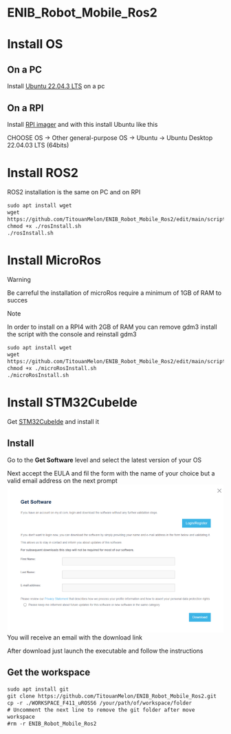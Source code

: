 # ENIB_Robot_Mobile_Ros2

# Install OS

## On a PC
  Install <a href="https://ubuntu.com/download/desktop" >Ubuntu 22.04.3 LTS</a> on a pc
## On a RPI
Install <a href="https://www.raspberrypi.com/software/">RPI imager</a> and with this install Ubuntu like this

CHOOSE OS -> Other general-purpose OS -> Ubuntu -> Ubuntu Desktop 22.04.03 LTS (64bits)

# Install ROS2

ROS2 installation is the same on PC and on RPI

```
sudo apt install wget
wget https://github.com/TitouanMelon/ENIB_Robot_Mobile_Ros2/edit/main/script/rosInstall.sh
chmod +x ./rosInstall.sh
./rosInstall.sh
```

# Install MicroRos

>[!WARNING]
>Be carreful the installation of microRos require a minimum of 1GB of RAM to succes

>[!NOTE]
>In order to install on a RPI4 with 2GB of RAM you can remove gdm3 install the script with the console and reinstall gdm3

```
sudo apt install wget
wget https://github.com/TitouanMelon/ENIB_Robot_Mobile_Ros2/edit/main/script/microRosInstall.sh
chmod +x ./microRosInstall.sh
./microRosInstall.sh
```
# Install STM32CubeIde

Get <a href="https://www.st.com/en/development-tools/stm32cubeide.html">STM32CubeIde</a> and install it 

## Install

Go to the **Get Software** level and select the latest version of your OS

Next accept the EULA and fil the form with the name of your choice but a valid email address on the next prompt
![STM32 prompt](./img/stm32.PNG)
You will receive an email with the download link

After download just launch the executable and follow the instructions

## Get the workspace

```
sudo apt install git
git clone https://github.com/TitouanMelon/ENIB_Robot_Mobile_Ros2.git
cp -r ./WORKSPACE_F411_uROSS6 /your/path/of/workspace/folder
# Uncomment the next line to remove the git folder after move workspace
#rm -r ENIB_Robot_Mobile_Ros2
```
